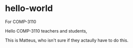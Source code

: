 # hello-world
For COMP-3110

Hello COMP-3110 teachers and students,

This is Matteus, who isn't sure if they actaully have to do this.
